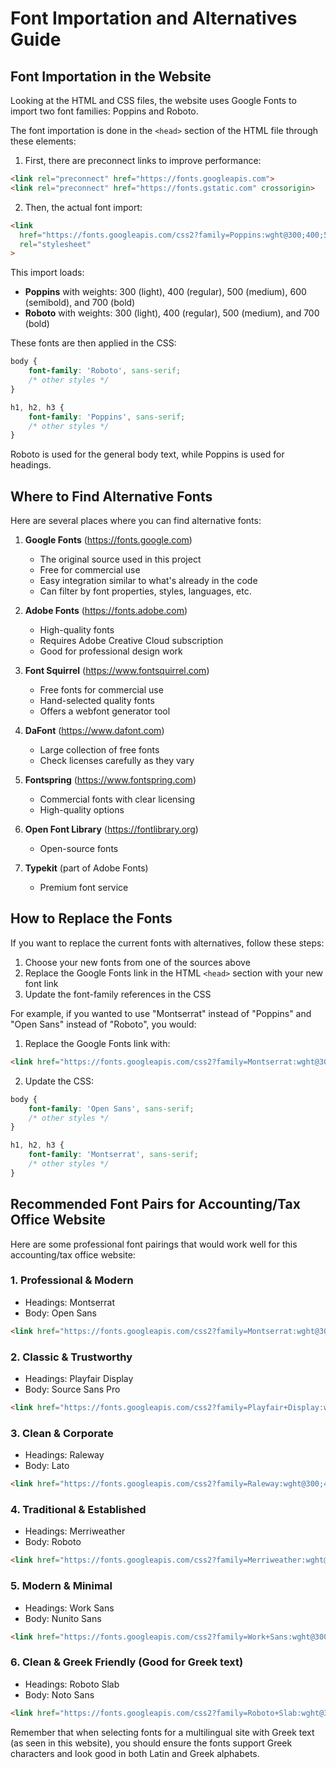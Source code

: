 # Font Importation and Alternatives Guide

## Font Importation in the Website

Looking at the HTML and CSS files, the website uses Google Fonts to import two font families: Poppins and Roboto.

The font importation is done in the `<head>` section of the HTML file through these elements:

1. First, there are preconnect links to improve performance:
```html
<link rel="preconnect" href="https://fonts.googleapis.com">
<link rel="preconnect" href="https://fonts.gstatic.com" crossorigin>
```

2. Then, the actual font import:
```html
<link 
  href="https://fonts.googleapis.com/css2?family=Poppins:wght@300;400;500;600;700&family=Roboto:wght@300;400;500;700&display=swap" 
  rel="stylesheet"
>
```

This import loads:
- **Poppins** with weights: 300 (light), 400 (regular), 500 (medium), 600 (semibold), and 700 (bold)
- **Roboto** with weights: 300 (light), 400 (regular), 500 (medium), and 700 (bold)

These fonts are then applied in the CSS:
```css
body {
    font-family: 'Roboto', sans-serif;
    /* other styles */
}

h1, h2, h3 {
    font-family: 'Poppins', sans-serif;
    /* other styles */
}
```

Roboto is used for the general body text, while Poppins is used for headings.

## Where to Find Alternative Fonts

Here are several places where you can find alternative fonts:

1. **Google Fonts** (https://fonts.google.com)
   - The original source used in this project
   - Free for commercial use
   - Easy integration similar to what's already in the code
   - Can filter by font properties, styles, languages, etc.

2. **Adobe Fonts** (https://fonts.adobe.com)
   - High-quality fonts
   - Requires Adobe Creative Cloud subscription
   - Good for professional design work

3. **Font Squirrel** (https://www.fontsquirrel.com)
   - Free fonts for commercial use
   - Hand-selected quality fonts
   - Offers a webfont generator tool

4. **DaFont** (https://www.dafont.com)
   - Large collection of free fonts
   - Check licenses carefully as they vary

5. **Fontspring** (https://www.fontspring.com)
   - Commercial fonts with clear licensing
   - High-quality options

6. **Open Font Library** (https://fontlibrary.org)
   - Open-source fonts

7. **Typekit** (part of Adobe Fonts)
   - Premium font service

## How to Replace the Fonts

If you want to replace the current fonts with alternatives, follow these steps:

1. Choose your new fonts from one of the sources above
2. Replace the Google Fonts link in the HTML `<head>` section with your new font link
3. Update the font-family references in the CSS

For example, if you wanted to use "Montserrat" instead of "Poppins" and "Open Sans" instead of "Roboto", you would:

1. Replace the Google Fonts link with:
```html
<link href="https://fonts.googleapis.com/css2?family=Montserrat:wght@300;400;500;600;700&family=Open+Sans:wght@300;400;500;700&display=swap" rel="stylesheet">
```

2. Update the CSS:
```css
body {
    font-family: 'Open Sans', sans-serif;
    /* other styles */
}

h1, h2, h3 {
    font-family: 'Montserrat', sans-serif;
    /* other styles */
}
```

## Recommended Font Pairs for Accounting/Tax Office Website

Here are some professional font pairings that would work well for this accounting/tax office website:

### 1. Professional & Modern
- Headings: Montserrat
- Body: Open Sans
```html
<link href="https://fonts.googleapis.com/css2?family=Montserrat:wght@300;400;500;600;700&family=Open+Sans:wght@300;400;500;700&display=swap" rel="stylesheet">
```

### 2. Classic & Trustworthy
- Headings: Playfair Display
- Body: Source Sans Pro
```html
<link href="https://fonts.googleapis.com/css2?family=Playfair+Display:wght@400;500;600;700&family=Source+Sans+Pro:wght@300;400;600;700&display=swap" rel="stylesheet">
```

### 3. Clean & Corporate
- Headings: Raleway
- Body: Lato
```html
<link href="https://fonts.googleapis.com/css2?family=Raleway:wght@300;400;500;600;700&family=Lato:wght@300;400;700&display=swap" rel="stylesheet">
```

### 4. Traditional & Established
- Headings: Merriweather
- Body: Roboto
```html
<link href="https://fonts.googleapis.com/css2?family=Merriweather:wght@300;400;700&family=Roboto:wght@300;400;500;700&display=swap" rel="stylesheet">
```

### 5. Modern & Minimal
- Headings: Work Sans
- Body: Nunito Sans
```html
<link href="https://fonts.googleapis.com/css2?family=Work+Sans:wght@300;400;500;600;700&family=Nunito+Sans:wght@300;400;600;700&display=swap" rel="stylesheet">
```

### 6. Clean & Greek Friendly (Good for Greek text)
- Headings: Roboto Slab
- Body: Noto Sans
```html
<link href="https://fonts.googleapis.com/css2?family=Roboto+Slab:wght@300;400;500;600;700&family=Noto+Sans:wght@300;400;500;700&display=swap" rel="stylesheet">
```

Remember that when selecting fonts for a multilingual site with Greek text (as seen in this website), you should ensure the fonts support Greek characters and look good in both Latin and Greek alphabets.
